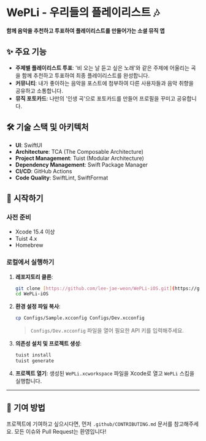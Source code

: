 # WePLi - 우리들의 플레이리스트 🎶

**함께 음악을 추천하고 투표하여 플레이리스트를 만들어가는 소셜 뮤직 앱**

## ✨ 주요 기능

-   **주제별 플레이리스트 투표**: '비 오는 날 듣고 싶은 노래'와 같은 주제에 어울리는 곡을 함께 추천하고 투표하여 최종 플레이리스트를 완성합니다.
-   **커뮤니티**: 내가 좋아하는 음악을 포스트에 첨부하여 다른 사용자들과 음악 취향을 공유하고 소통합니다.
-   **뮤직 포토카드**: 나만의 '인생 곡'으로 포토카드를 만들어 프로필을 꾸미고 공유합니다.

## 🛠️ 기술 스택 및 아키텍처

-   **UI**: SwiftUI
-   **Architecture**: TCA (The Composable Architecture)
-   **Project Management**: Tuist (Modular Architecture)
-   **Dependency Management**: Swift Package Manager
-   **CI/CD**: GitHub Actions
-   **Code Quality**: SwiftLint, SwiftFormat

## 🚀 시작하기

### 사전 준비

-   Xcode 15.4 이상
-   Tuist 4.x
-   Homebrew

### 로컬에서 실행하기

1.  **레포지토리 클론**:
    ```bash
    git clone [https://github.com/lee-jae-weon/WePLi-iOS.git](https://github.com/lee-jae-weon/WePLi-iOS.git)
    cd WePLi-iOS
    ```

2.  **환경 설정 파일 복사**:
    ```bash
    cp Configs/Sample.xcconfig Configs/Dev.xcconfig
    ```
    > `Configs/Dev.xcconfig` 파일을 열어 필요한 API 키를 입력해주세요.

3.  **의존성 설치 및 프로젝트 생성**:
    ```bash
    tuist install
    tuist generate
    ```

4.  **프로젝트 열기**:
    생성된 `WePLi.xcworkspace` 파일을 Xcode로 열고 `WePLi` 스킴을 실행합니다.

---

## 🤝 기여 방법

프로젝트에 기여하고 싶으시다면, 먼저 `.github/CONTRIBUTING.md` 문서를 참고해주세요. 모든 이슈와 Pull Request는 환영입니다!